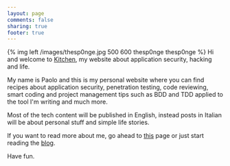 ```yaml
---
layout: page
comments: false
sharing: true
footer: true
---
```


{% img left /images/thesp0nge.jpg 500 600 thesp0nge thesp0nge %}
<span class="capital">H</span>i and welcome to [Kitchen](http://thesp0nge.com),
my website about application security, hacking and life.

<span class="capital">M</span>y name is Paolo and this is my personal website where you can find recipes
about application security, penetration testing, code reviewing, smart coding
and project management tips such as BDD and TDD applied to the tool I'm writing
and much more.

<span class="capital">M</span>ost of the tech content will be published in English, instead posts in Italian
will be about personal stuff and simple life stories.

<span class="capital">I</span>f you want to read more about me, go ahead to
[this](http://about.me/thesp0nge) page or just start reading the
[blog](http://thesp0nge.com/blog).

Have fun.
